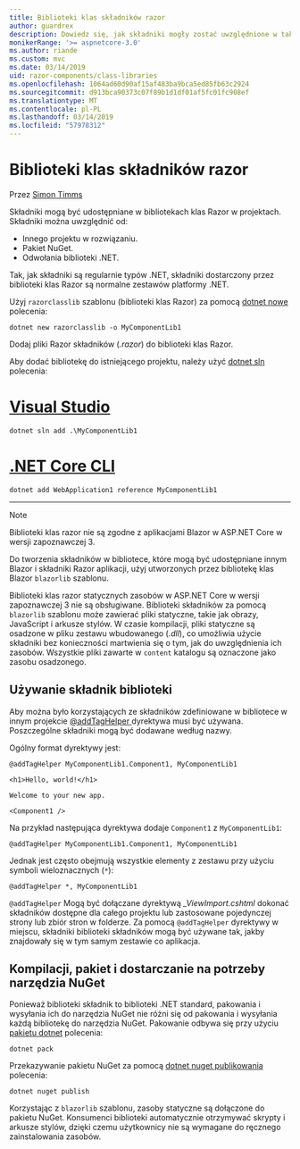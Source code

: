 ```yaml
---
title: Biblioteki klas składników razor
author: guardrex
description: Dowiedz się, jak składniki mogły zostać uwzględnione w taki sposób, w aplikacji Razor składników z biblioteki składników zewnętrznych.
monikerRange: '>= aspnetcore-3.0'
ms.author: riande
ms.custom: mvc
ms.date: 03/14/2019
uid: razor-components/class-libraries
ms.openlocfilehash: 1064ad60d90af15af483ba9bca5ed85fb63c2924
ms.sourcegitcommit: d913bca90373c07f89b1d1df01af5fc01fc908ef
ms.translationtype: MT
ms.contentlocale: pl-PL
ms.lasthandoff: 03/14/2019
ms.locfileid: "57978312"
---
```

# <a name="razor-components-class-libraries"></a>Biblioteki klas składników razor

Przez [Simon Timms](https://github.com/stimms)

Składniki mogą być udostępniane w bibliotekach klas Razor w projektach. Składniki można uwzględnić od:

* Innego projektu w rozwiązaniu.
* Pakiet NuGet.
* Odwołania biblioteki .NET.

Tak, jak składniki są regularnie typów .NET, składniki dostarczony przez biblioteki klas Razor są normalne zestawów platformy .NET.

Użyj `razorclasslib` szablonu (biblioteki klas Razor) za pomocą [dotnet nowe](/dotnet/core/tools/dotnet-new) polecenia:

```console
dotnet new razorclasslib -o MyComponentLib1
```

Dodaj pliki Razor składników (*.razor*) do biblioteki klas Razor.

Aby dodać bibliotekę do istniejącego projektu, należy użyć [dotnet sln](/dotnet/core/tools/dotnet-sln) polecenia:

# <a name="visual-studiotabvisual-studio"></a>[Visual Studio](#tab/visual-studio)

```console
dotnet sln add .\MyComponentLib1
```

# <a name="net-core-clitabnetcore-cli"></a>[.NET Core CLI](#tab/netcore-cli)

```console
dotnet add WebApplication1 reference MyComponentLib1
```

---

> [!NOTE]
> Biblioteki klas razor nie są zgodne z aplikacjami Blazor w ASP.NET Core w wersji zapoznawczej 3.
>
> Do tworzenia składników w bibliotece, które mogą być udostępniane innym Blazor i składniki Razor aplikacji, użyj utworzonych przez bibliotekę klas Blazor `blazorlib` szablonu.
>
> Biblioteki klas razor statycznych zasobów w ASP.NET Core w wersji zapoznawczej 3 nie są obsługiwane. Biblioteki składników za pomocą `blazorlib` szablonu może zawierać pliki statyczne, takie jak obrazy, JavaScript i arkusze stylów. W czasie kompilacji, pliki statyczne są osadzone w pliku zestawu wbudowanego (*.dll*), co umożliwia użycie składniki bez konieczności martwienia się o tym, jak do uwzględnienia ich zasobów. Wszystkie pliki zawarte w `content` katalogu są oznaczone jako zasobu osadzonego.

## <a name="consume-a-library-component"></a>Używanie składnik biblioteki

Aby można było korzystających ze składników zdefiniowane w bibliotece w innym projekcie [ @addTagHelper ](xref:mvc/views/tag-helpers/intro#add-helper-label) dyrektywa musi być używana. Poszczególne składniki mogą być dodawane według nazwy.

Ogólny format dyrektywy jest:

```cshtml
@addTagHelper MyComponentLib1.Component1, MyComponentLib1

<h1>Hello, world!</h1>

Welcome to your new app.

<Component1 />
```

Na przykład następująca dyrektywa dodaje `Component1` z `MyComponentLib1`:

```cshtml
@addTagHelper MyComponentLib1.Component1, MyComponentLib1
```

Jednak jest często obejmują wszystkie elementy z zestawu przy użyciu symboli wieloznacznych (`*`):

```cshtml
@addTagHelper *, MyComponentLib1
```

`@addTagHelper` Mogą być dołączane dyrektywą *_ViewImport.cshtml* dokonać składników dostępne dla całego projektu lub zastosowane pojedynczej strony lub zbiór stron w folderze. Za pomocą `@addTagHelper` dyrektywy w miejscu, składniki biblioteki składników mogą być używane tak, jakby znajdowały się w tym samym zestawie co aplikacja.

## <a name="build-pack-and-ship-to-nuget"></a>Kompilacji, pakiet i dostarczanie na potrzeby narzędzia NuGet

Ponieważ biblioteki składnik to biblioteki .NET standard, pakowania i wysyłania ich do narzędzia NuGet nie różni się od pakowania i wysyłania każdą bibliotekę do narzędzia NuGet. Pakowanie odbywa się przy użyciu [pakietu dotnet](/dotnet/core/tools/dotnet-pack) polecenia:

```console
dotnet pack
```

Przekazywanie pakietu NuGet za pomocą [dotnet nuget publikowania](/dotnet/core/tools/dotnet-nuget-push) polecenia:

```console
dotnet nuget publish
```

Korzystając z `blazorlib` szablonu, zasoby statyczne są dołączone do pakietu NuGet. Konsumenci biblioteki automatycznie otrzymywać skrypty i arkusze stylów, dzięki czemu użytkownicy nie są wymagane do ręcznego zainstalowania zasobów.
